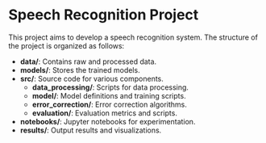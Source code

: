 # Speech Recognition Project

This project aims to develop a speech recognition system. The structure of the project is organized as follows:

- **data/**: Contains raw and processed data.
- **models/**: Stores the trained models.
- **src/**: Source code for various components.
  - **data_processing/**: Scripts for data processing.
  - **model/**: Model definitions and training scripts.
  - **error_correction/**: Error correction algorithms.
  - **evaluation/**: Evaluation metrics and scripts.
- **notebooks/**: Jupyter notebooks for experimentation.
- **results/**: Output results and visualizations.
